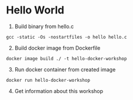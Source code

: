 # Hello World

1. Build binary from hello.c
```shell
gcc -static -Os -nostartfiles -o hello hello.c
```
2. Build docker image from Dockerfile
```shell
docker image build ./ -t hello-docker-workshop
```
3. Run docker container from created image
```shell
docker run hello-docker-workshop
```
4. Get information about this workshop